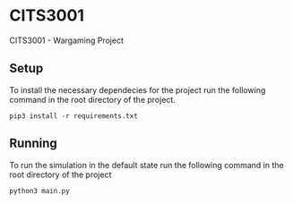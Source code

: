 # CITS3001
CITS3001 - Wargaming Project

## Setup
To install the necessary dependecies for the project run the following command in the root directory of the project.

	pip3 install -r requirements.txt

## Running

To run the simulation in the default state run the following command in the root directory of the project

	python3 main.py